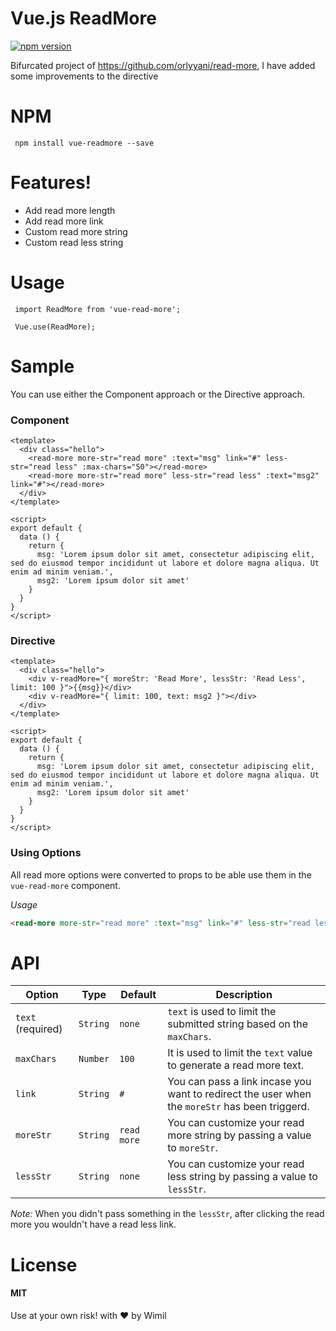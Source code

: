 # Vue.js ReadMore

[![npm version](https://badge.fury.io/js/vue-read-more2.svg)](https://badge.fury.io/js/vue-read-more2)

Bifurcated project of https://github.com/orlyyani/read-more, I have added some improvements to the directive



# NPM

```
 npm install vue-readmore --save
```

# Features!

  - Add read more length
  - Add read more link
  - Custom read more string
  - Custom read less string

# Usage

```
 import ReadMore from 'vue-read-more';
 
 Vue.use(ReadMore);
```

# Sample

You can use either the Component approach or the Directive approach.

### Component

```
<template>
  <div class="hello">
    <read-more more-str="read more" :text="msg" link="#" less-str="read less" :max-chars="50"></read-more>
    <read-more more-str="read more" less-str="read less" :text="msg2" link="#"></read-more>
  </div>
</template>

<script>
export default {
  data () {
    return {
      msg: 'Lorem ipsum dolor sit amet, consectetur adipiscing elit, sed do eiusmod tempor incididunt ut labore et dolore magna aliqua. Ut enim ad minim veniam.',
      msg2: 'Lorem ipsum dolor sit amet'
    }
  }
}
</script>
```

### Directive

```
<template>
  <div class="hello">
    <div v-readMore="{ moreStr: 'Read More', lessStr: 'Read Less', limit: 100 }">{{msg}}</div>
    <div v-readMore="{ limit: 100, text: msg2 }"></div>
  </div>
</template>

<script>
export default {
  data () {
    return {
      msg: 'Lorem ipsum dolor sit amet, consectetur adipiscing elit, sed do eiusmod tempor incididunt ut labore et dolore magna aliqua. Ut enim ad minim veniam.',
      msg2: 'Lorem ipsum dolor sit amet'
    }
  }
}
</script>
```

### Using Options

All read more options were converted to props to be able use them in the `vue-read-more` component.

*Usage*
```html
<read-more more-str="read more" :text="msg" link="#" less-str="read less" :max-chars="50"></read-more>
```


# API


| Option | Type | Default | Description |
|--------|------|---------|-------------|
| `text` (required) | `String` | `none` | `text` is used to limit the submitted string based on the `maxChars`.| 
| `maxChars` | `Number` | `100` | It is used to limit the `text` value to generate a read more text. |
| `link` | `String` | `#` | You can pass a link incase you want to redirect the user when the `moreStr` has been triggerd.
| `moreStr` | `String` | `read more` | You can customize your read more string by passing a value to `moreStr`.
| `lessStr` | `String` | `none` | You can customize your read less string by passing a value to `lessStr`.

*Note:*
When you didn't pass something in the `lessStr`, after clicking the read more you wouldn't have a read less link.

# License

#### MIT
Use at your own risk!
with :heart: by Wimil